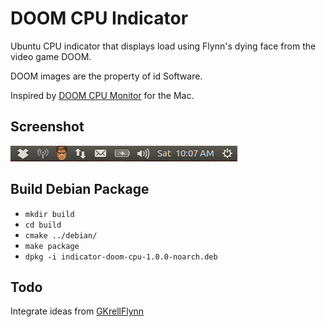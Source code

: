 DOOM CPU Indicator
==================

Ubuntu CPU indicator that displays load using Flynn's dying face from the video game DOOM.

DOOM images are the property of id Software.

Inspired by [DOOM CPU Monitor](https://github.com/AshFurrow/DOOM-CPU-Monitor) for the Mac.

Screenshot
----------

![Screenshot](screenshot.png)

Build Debian Package
--------------------

* `mkdir build`
* `cd build`
* `cmake ../debian/`
* `make package`
* `dpkg -i indicator-doom-cpu-1.0.0-noarch.deb`

Todo
----

Integrate ideas from [GKrellFlynn](http://bax.comlab.uni-rostock.de/en/projects/flynn/)
